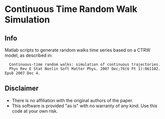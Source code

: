 # Continuous Time Random Walk Simulation

## Info
Matlab scripts to generate random walks time series based on a CTRW model,
as described  in:
```
  Continuous-time random walks: simulation of continuous trajectories.
  Phys Rev E Stat Nonlin Soft Matter Phys. 2007 Dec;76(6 Pt 1):061102. Epub 2007 Dec 4.
```
## Disclaimer
* There is no affiliation with the original authors of the paper.
* This software is provided "as is" with no warranty of any kind. Use this code at your own risk.
